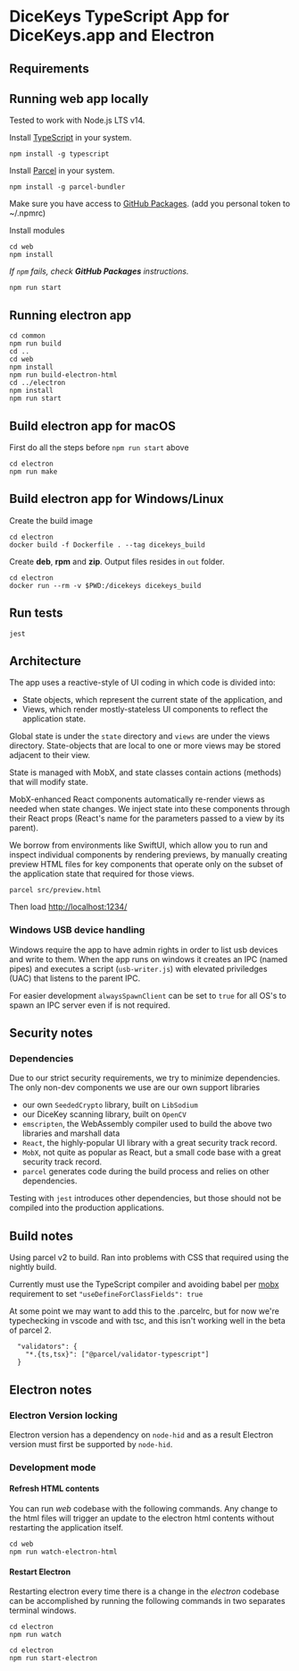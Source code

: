 # DiceKeys TypeScript App for DiceKeys.app and Electron

## Requirements

## Running web app locally
Tested to work with Node.js LTS v14.

Install [TypeScript](https://www.typescriptlang.org/download) in your system.
```
npm install -g typescript
```

Install [Parcel](https://parceljs.org/) in your system.
```
npm install -g parcel-bundler
```

Make sure you have access to [GitHub Packages](https://docs.github.com/en/packages/working-with-a-github-packages-registry/working-with-the-npm-registry#authenticating-with-a-personal-access-token).
(add you personal token to ~/.npmrc)

Install modules
```
cd web
npm install
```
_If `npm` fails, check **GitHub Packages** instructions._

```
npm run start
```

## Running electron app
```
cd common
npm run build
cd ..
cd web
npm install
npm run build-electron-html
cd ../electron
npm install
npm run start
```
## Build electron app for macOS

First do all the steps before `npm run start` above
```
cd electron
npm run make
```

## Build electron app for Windows/Linux

Create the build image
```
cd electron
docker build -f Dockerfile . --tag dicekeys_build
```

Create **deb**, **rpm** and **zip**. Output files resides in `out` folder.
```
cd electron
docker run --rm -v $PWD:/dicekeys dicekeys_build
```


## Run tests
```
jest
```

## Architecture

The app uses a reactive-style of UI coding in which code is divided into:
  - State objects, which represent the current state of the application, and
  - Views, which render mostly-stateless UI components to reflect the application state.

Global state is under the `state` directory and `views` are under the views directory.
State-objects that are local to one or more views may be stored adjacent to their view.

State is managed with MobX, and state classes contain actions (methods) that will modify state.

MobX-enhanced React components automatically re-render views as needed when state changes.
We inject state into these components through their React props (React's name for the parameters passed to a view by its parent).

We borrow from environments like SwiftUI, which allow you to run and inspect individual components by rendering previews, by manually
creating preview HTML files for key components that operate only on the subset of the application state that required for those views.

```
parcel src/preview.html
```
Then load [http://localhost:1234/](http://localhost:1234/)


### Windows USB device handling
Windows require the app to have admin rights in order to list usb devices and write to them.
When the app runs on windows it creates an IPC (named pipes) and executes a script (`usb-writer.js`) with elevated priviledges (UAC)
that listens to the parent IPC.

For easier development `alwaysSpawnClient` can be set to `true` for all OS's to spawn an IPC server even if is not required.

## Security notes

### Dependencies

Due to our strict security requirements, we try to minimize dependencies.  The only non-dev components we use are our own support libraries
  - our own `SeededCrypto` library, built on `LibSodium`
  - our DiceKey scanning library, built on `OpenCV`
  - `emscripten`, the WebAssembly compiler used to build the above two libraries and marshall data
  - `React`, the highly-popular UI library with a great security track record.
  - `MobX`, not quite as popular as React, but a small code base with a great security track record.
  - `parcel` generates code during the build process and relies on other dependencies.
  
Testing with `jest` introduces other dependencies, but those should not be compiled into the production applications.


## Build notes

Using parcel v2 to build.  Ran into problems with CSS that required using the nightly build.


Currently must use the TypeScript compiler and avoiding babel per [mobx](https://mobx.js.org/installation.html) requirement to set `"useDefineForClassFields": true`

At some point we may want to add this to the .parcelrc, but for now we're typechecking in vscode
and with tsc, and this isn't working well in the beta of parcel 2.


```
  "validators": {
    "*.{ts,tsx}": ["@parcel/validator-typescript"]
  }
```

## Electron notes

### Electron Version locking
Electron version has a dependency on `node-hid` and as a result Electron version must first be supported by `node-hid`.

### Development mode
#### Refresh HTML contents

You can run _web_ codebase with the following commands. Any change to the html files will trigger an update to the electron html contents without restarting the application itself.
```
cd web
npm run watch-electron-html
```

#### Restart Electron
Restarting electron every time there is a change in the _electron_ codebase can be accomplished by running the following commands in two separates terminal windows.
```
cd electron
npm run watch
```

```
cd electron
npm run start-electron
```
